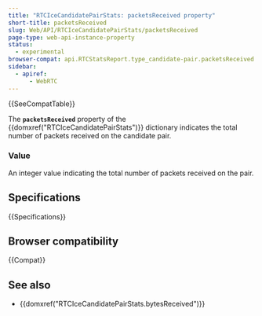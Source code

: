 ```yaml
---
title: "RTCIceCandidatePairStats: packetsReceived property"
short-title: packetsReceived
slug: Web/API/RTCIceCandidatePairStats/packetsReceived
page-type: web-api-instance-property
status:
  - experimental
browser-compat: api.RTCStatsReport.type_candidate-pair.packetsReceived
sidebar:
  - apiref:
      - WebRTC
---
```


{{SeeCompatTable}}

The **`packetsReceived`** property of the {{domxref("RTCIceCandidatePairStats")}} dictionary indicates the total number of packets received on the candidate pair.

### Value

An integer value indicating the total number of packets received on the pair.

## Specifications

{{Specifications}}

## Browser compatibility

{{Compat}}

## See also

- {{domxref("RTCIceCandidatePairStats.bytesReceived")}}
